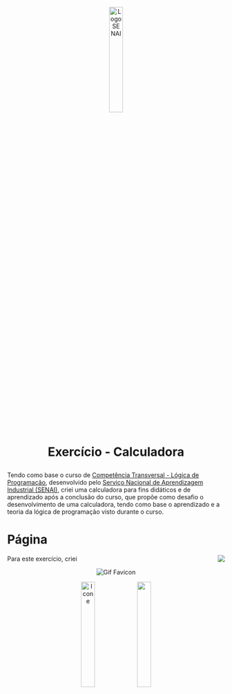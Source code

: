 

<p align="center">
  <picture>
    <img width="25%" src="https://user-images.githubusercontent.com/61281445/195731324-e0ff5243-f074-4fc7-b143-6abe3cd8fc15.svg" alt="Logo SENAI">
  </picture>
</p>
<h1>
  <p align="center"> Exercício - Calculadora </p>
</h1>

Tendo como base o curso de <a href="https://online.sp.senai.br/curso/95088/483/competencia-transversal-logica-de-programacao"> Competência Transversal - Lógica de Programação</a>, desenvolvido pelo <a href="https://www.sp.senai.br/"> Serviço Nacional de Aprendizagem Industrial (SENAI)</a>, criei uma calculadora para fins didáticos e de aprendizado após a conclusão do curso, que propõe como desafio o desenvolvimento de uma calculadora, tendo como base o aprendizado e a teoria da lógica de programação visto durante o curso.

<h1>
  Página
</h1>

<img align="right" src="https://user-images.githubusercontent.com/61281445/196073335-53f20678-db4d-4a90-9b35-c0d3d749bfe6.gif">
<p align="justify">Para este exercício, criei</p>

<p align="center">
  <img src="https://user-images.githubusercontent.com/61281445/196071968-df23ce1a-4618-47c3-ad60-103731dd5b7d.gif" alt="Gif Favicon">
</p>
<p align="center">
  <img width="25%" src="https://user-images.githubusercontent.com/61281445/196072038-f020131b-5390-4648-b636-f27e747e21a1.png" alt="Icone">
  <img width="25%" src="https://user-images.githubusercontent.com/61281445/196072048-9c3aeb29-44eb-4d74-8e6c-69e7751a09a2.png">
</p>

